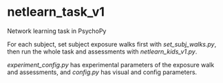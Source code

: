 # netlearn_task_v1
Network learning task in PsychoPy

For each subject, set subject exposure walks first with _set_subj_walks.py_, then run the whole task and assessments with _netlearn_kids_v1.py_.

_experiment_config.py_ has experimental parameters of the exposure walk and assessments, and _config.py_ has visual and config parameters.
